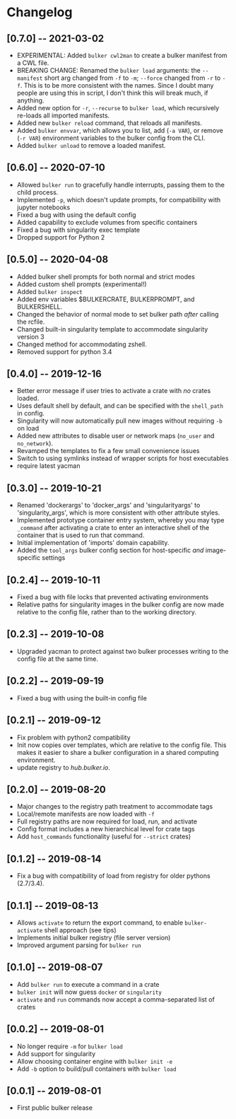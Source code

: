 # Changelog

## [0.7.0] -- 2021-03-02
- EXPERIMENTAL: Added `bulker cwl2man` to create a bulker manifest from a CWL file.
- BREAKING CHANGE: Renamed the `bulker load` arguments: the `--manifest` short arg changed from `-f` to `-m`; `--force` changed from `-r` to `-f`. This is to be more consistent with the names. Since I doubt many people are using this in script, I don't think this will break much, if anything.
- Added new option for `-r`, `--recurse` to `bulker load`, which recursively re-loads all imported manifests.
- Added new `bulker reload` command, that reloads all manifests.
- Added `bulker envvar`, which allows you to list, add (`-a VAR`), or remove (`-r VAR`) environment variables to the bulker config from the CLI.
- Added `bulker unload` to remove a loaded manifest.

## [0.6.0] -- 2020-07-10
- Allowed `bulker run` to gracefully handle interrupts, passing them to the child process.
- Implemented `-p`, which doesn't update prompts, for compatibility with jupyter notebooks
- Fixed a bug with using the default config
- Added capability to exclude volumes from specific containers
- Fixed a bug with singularity exec template
- Dropped support for Python 2

## [0.5.0] -- 2020-04-08
- Added bulker shell prompts for both normal and strict modes
- Added custom shell prompts (experimental!)
- Added `bulker inspect`
- Added env variables $BULKERCRATE, BULKERPROMPT, and BULKERSHELL.
- Changed the behavior of normal mode to set bulker path *after* calling the  rcfile.
- Changed built-in singularity template to accommodate singularity version 3
- Changed method for accommodating zshell.
- Removed support for python 3.4

## [0.4.0] -- 2019-12-16
- Better error message if user tries to activate a crate with *no* crates loaded.
- Uses default shell by default, and can be specified with the `shell_path` in config.
- Singularity will now automatically pull new images without requiring `-b` on load
- Added new attributes to disable user or network maps (`no_user` and `no_network`).
- Revamped the templates to fix a few small convenience issues
- Switch to using symlinks instead of wrapper scripts for host executables
- require latest yacman

## [0.3.0] -- 2019-10-21
- Renamed 'dockerargs' to 'docker_args' and 'singularityargs' to
  'singularity_args', which is more consistent with other attribute styles.
- Implemented prototype container entry system, whereby you may type `_command`
  after activating a crate to enter an interactive shell of the container that
  is used to run that command.
- Initial implementation of 'imports' domain capability.
- Added the `tool_args` bulker config section for host-specific *and*
  image-specific settings

## [0.2.4] -- 2019-10-11
- Fixed a bug with file locks that prevented activating environments
- Relative paths for singularity images in the bulker config are now made
  relative to the config file, rather than to the working directory.

## [0.2.3] -- 2019-10-08
- Upgraded yacman to protect against two bulker processes writing to the config
  file at the same time.

## [0.2.2] -- 2019-09-19
- Fixed a bug with using the built-in config file

## [0.2.1] -- 2019-09-12
- Fix problem with python2 compatibility
- Init now copies over templates, which are relative to the config file. This
  makes it easier to share a bulker configuration in a shared computing
  environment.
- update registry to *hub.bulker.io*.

## [0.2.0] -- 2019-08-20
- Major changes to the registry path treatment to accommodate tags
- Local/remote manifests are now loaded with `-f`
- Full registry paths are now required for load, run, and activate
- Config format includes a new hierarchical level for crate tags
- Add `host_commands` functionality (useful for `--strict` crates)

## [0.1.2] -- 2019-08-14
- Fix a bug with compatibility of load from registry for older pythons
  (2.7/3.4).

## [0.1.1] -- 2019-08-13
- Allows `activate` to return the export command, to enable `bulker-activate`
  shell approach (see tips)
- Implements initial bulker registry (file server version)
- Improved argument parsing for `bulker run`

## [0.1.0] -- 2019-08-07
- Add `bulker run` to execute a command in a crate
- `bulker init` will now guess `docker` or `singularity`
- `activate` and `run` commands now accept a comma-separated list of crates

## [0.0.2] -- 2019-08-01
- No longer require `-m` for `bulker load`
- Add support for singularity
- Allow choosing container engine with `bulker init -e`
- Add `-b` option to build/pull containers with `bulker load`

## [0.0.1] -- 2019-08-01
- First public bulker release
